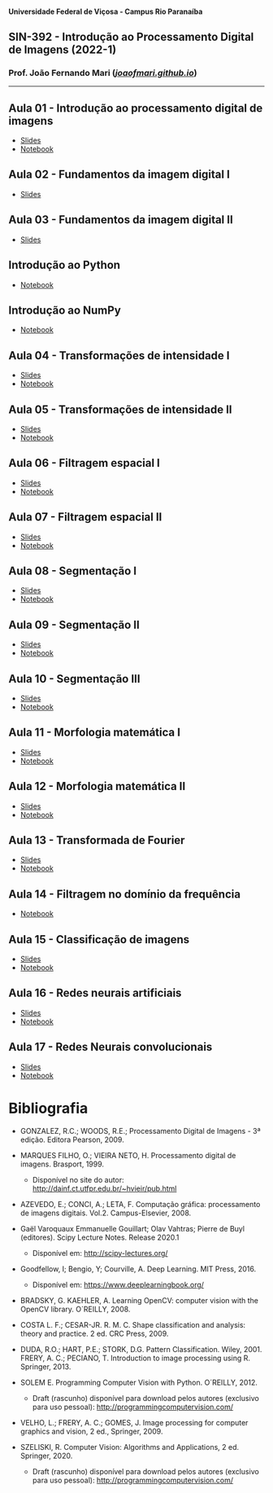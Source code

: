 
#### Universidade Federal de Viçosa - Campus Rio Paranaíba
## SIN-392 - Introdução ao Processamento Digital de Imagens (2022-1)


### Prof. João Fernando Mari ([*joaofmari.github.io*](https://joaofmari.github.io/))
---

## Aula 01 - Introdução ao processamento digital de imagens
* [Slides](/slides/Aula01.Introducao.(2022-1).pptx)
* [Notebook](/notebooks/Aula%2001%20-%20Transformada%20de%20Radon.ipynb)

## Aula 02 - Fundamentos da imagem digital I
* [Slides](/slides/Aula02.FundamentosDaImagemDigital.1.(2022-1).pdf)

## Aula 03 - Fundamentos da imagem digital II
* [Slides](/slides/Aula03.FundamentosDaImagemDigital.2.(2022-1).pdf)

## Introdução ao Python
* [Notebook](/notebooks/Introdu%C3%A7%C3%A3o%20ao%20Python.ipynb)

## Introdução ao NumPy
* [Notebook](/notebooks/Introdu%C3%A7%C3%A3o%20ao%20NumPy.ipynb)

## Aula 04 - Transformações de intensidade I
* [Slides](/slides/Aula04.TransformacoesDeIntensidade.1.(2022-1).pdf)
* [Notebook](/notebooks/Aula%2004%20-%20Transforma%C3%A7%C3%B5es%20de%20intensidade%20I%20(Parte%201).ipynb)

## Aula 05 - Transformações de intensidade II
* [Slides](/slides/Aula05.TransformacoesDeIntensidade.2.(2022-1).pdf)
* [Notebook](/notebooks/Aula%2005%20-%20Transforma%C3%A7%C3%B5es%20de%20intensidade%20II.ipynb)


## Aula 06 - Filtragem espacial I
* [Slides](/slides/Aula06.FiltragemEspacial.1.(2022-1).pdf)
* [Notebook](/notebooks/Aula%2006%20-%20Filtragem%20espacial%20-%20Convolu%C3%A7%C3%A3o%20(Parte%201).ipynb)

## Aula 07 - Filtragem espacial II
* [Slides](/slides/Aula07.FiltragemEspacial.2.(2022-1).pdf)
* [Notebook](/notebooks/Aula%2007%20-%20Filtragem%20espacial%20-%20Filtros%20passa-alta.ipynb)

## Aula 08 - Segmentação I
* [Slides](/slides/Aula08.Segmenta%C3%A7%C3%A3o.1.(2022-1).pdf)
* [Notebook](/notebooks/Aula%2008%20-%20Segmenta%C3%A7%C3%A3o%20de%20imagens%20-%20Bordas.ipynb)

## Aula 09 - Segmentação II
* [Slides](/slides/Aula09.Segmenta%C3%A7%C3%A3o.2.(2022-1).pdf)
* [Notebook](/notebooks/Aula%2009%20-%20Segmenta%C3%A7%C3%A3o%20de%20imagens%20-%20Limiariza%C3%A7%C3%A3o.ipynb)

## Aula 10 - Segmentação III
* [Slides](/slides/Aula10.Segmenta%C3%A7%C3%A3o.3.(2022-1).pdf)
* [Notebook](/notebooks/Aula%2010%20-%20Segmenta%C3%A7%C3%A3o%20de%20imagens%20-%20Regi%C3%B5es.ipynb)

## Aula 11 - Morfologia matemática I
* [Slides](/slides/Aula11.MorfologiaMatematica.1.(2022-1).pdf)
* [Notebook](/notebooks/Aula%2011%20-%20Morfologia%20Matem%C3%A1tica.ipynb)

## Aula 12 - Morfologia matemática II
* [Slides](/slides/Aula12.MorfologiaMatematica.2.(2022-1).pdf)
* [Notebook](/notebooks/Aula%2012%20-%20Morfologia%20Matem%C3%A1tica%20II.ipynb)

## Aula 13 - Transformada de Fourier
* [Slides](/slides/Aula13.TransformadaDeFourier.(2022-1).pdf)
* [Notebook](/notebooks/Aula%2013%20-%20A%20Transformada%20de%20Fourier.ipynb)

## Aula 14 - Filtragem no domínio da frequência
* [Notebook](/notebooks/Aula%2014%20-%20Filtragem%20no%20dom%C3%ADnio%20da%20frequ%C3%AAncia.ipynb)

## Aula 15 - Classificação de imagens
* [Slides](/slides/Aula15.ClassificacaoDeImagens.(2022-1).pdf)
* [Notebook](/notebooks/Aula%2015%20-%20Classifica%C3%A7%C3%A3o%20de%20imagens.ipynb)

## Aula 16 - Redes neurais artificiais
* [Slides](/slides/Aula16.RedesNeuraisArtificiais.(2022-1).pdf)
* [Notebook](/notebooks/Aula%2015%20-%20Classifica%C3%A7%C3%A3o%20de%20imagens.ipynb)

## Aula 17 - Redes Neurais convolucionais
* [Slides](/slides/Aula17.RedesNeuraisConvolucionais.(2022-1).pdf)
* [Notebook](/notebooks/Aula%2017%20-%20Redes%20Neurais%20Convolucionais%20-%20Colab.ipynb)


# Bibliografia

* GONZALEZ, R.C.; WOODS, R.E.; Processamento Digital de Imagens - 3ª edição. Editora Pearson, 2009.

* MARQUES FILHO, O.; VIEIRA NETO, H. Processamento digital de imagens. Brasport, 1999. 
    * Disponível no site do autor: http://dainf.ct.utfpr.edu.br/~hvieir/pub.html 

* AZEVEDO, E.; CONCI, A.; LETA, F. Computação gráfica: processamento de imagens digitais. Vol.2. Campus-Elsevier, 2008.

* Gaël Varoquaux Emmanuelle Gouillart; Olav Vahtras; Pierre de Buyl (editores). Scipy Lecture Notes. Release 2020.1
    * Disponível em: http://scipy-lectures.org/

* Goodfellow, I; Bengio, Y; Courville, A. Deep Learning. MIT Press, 2016.
    * Disponível em: https://www.deeplearningbook.org/ 

* BRADSKY, G. KAEHLER, A. Learning OpenCV: computer vision with the OpenCV library. O´REILLY, 2008.

* COSTA L. F.; CESAR-JR. R. M. C. Shape classification and analysis: theory and practice. 2 ed. CRC Press, 2009.

* DUDA, R.O.; HART, P.E.; STORK, D.G. Pattern Classification. Wiley, 2001.
FRERY, A. C.; PECIANO, T. Introduction to image processing using R. Springer, 2013.

* SOLEM E. Programming Computer Vision with Python. O´REILLY, 2012.
    * Draft (rascunho) disponível para download pelos autores (exclusivo para uso pessoal): http://programmingcomputervision.com/

* VELHO, L.; FRERY, A. C.; GOMES, J. Image processing for computer graphics and vision, 2 ed., Springer, 2009.

* SZELISKI, R. Computer Vision: Algorithms and Applications, 2 ed. Springer, 2020.
    * Draft (rascunho) disponível para download pelos autores (exclusivo para uso pessoal): http://programmingcomputervision.com/
